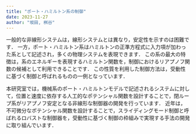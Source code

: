 ```yaml
---
title: "ポート・ハミルトン系の制御"
date: 2023-11-27
author: "坂田, 桝谷"
---
```




一般的な非線形システムは，線形システムとは異なり，安定性を示すのは困難です．
一方，ポート・ハミルトン系はハミルトンの正準方程式に入力項が加わった系として記述され，多くの物理システムを表現できます．
この系の最大の特徴は，系のエネルギーを表現するハミルトン関数を，制御におけるリアプノフ関数の候補として利用できることです．
この性質を利用した制御方法は，受動性に基づく制御と呼ばれるものの一例となっています．

本研究室では，機械系のポート・ハミルトンモデルで記述されるシステムに対して，位置と速度に依存する人工的なポテンシャル関数を設計することで，閉ループ系がリアプノフ安定となる非線形な制御器の開発を行っています．
近年は，不可微分なポテンシャル関数を設計することで，スライディングモード制御と呼ばれるロバストな制御器を，受動性に基づく制御の枠組みで実現する手法の開発に取り組んでいます．